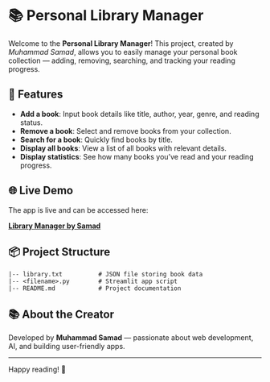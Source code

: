 # 📚 Personal Library Manager

Welcome to the **Personal Library Manager**! This project, created by *Muhammad Samad*, allows you to easily manage your personal book collection — adding, removing, searching, and tracking your reading progress.

## 🚀 Features
- **Add a book**: Input book details like title, author, year, genre, and reading status.
- **Remove a book**: Select and remove books from your collection.
- **Search for a book**: Quickly find books by title.
- **Display all books**: View a list of all books with relevant details.
- **Display statistics**: See how many books you’ve read and your reading progress.


## 🌐 Live Demo
The app is live and can be accessed here:

**[Library Manager by Samad](https://library-manager-by-samad.streamlit.app/)**

## 📦 Project Structure
```
|-- library.txt          # JSON file storing book data
|-- <filename>.py        # Streamlit app script
|-- README.md            # Project documentation
```

## 📚 About the Creator
Developed by **Muhammad Samad** — passionate about web development, AI, and building user-friendly apps.

---

Happy reading! 📖

